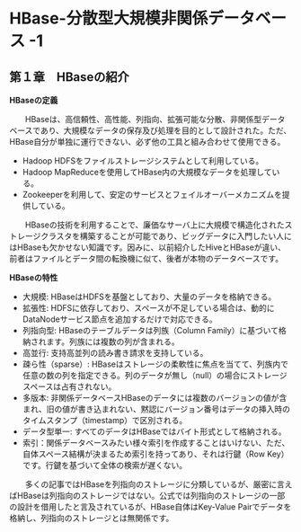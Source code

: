# HBase-分散型大規模非関係データベース -1

## 第１章　HBaseの紹介

**HBaseの定義**

　　HBaseは、高信頼性、高性能、列指向、拡張可能な分散、非関係型データベースであり、大規模なデータの保存及び処理を目的として設計された。ただ、HBase自分が単独に運行できない、必ず他の工具と組み合わせて使用できる。

- Hadoop HDFSをファイルストレージシステムとして利用している。
- Hadoop MapReduceを使用してHBase内の大規模なデータを処理している。
- Zookeeperを利用して、安定のサービスとフェイルオーバーメカニズムを提供している。

　　HBaseの技術を利用することで、廉価なサーバ上に大規模で構造化されたストレージクラスタを構築することが可能であり、ビッグデータに入門したい人にはHBaseも欠かせない知識です。因みに、以前紹介したHiveとHBaseが違い、前者はファイルとデータ間の転換機に似て、後者が本物のデータベースです。

**HBaseの特性**

- 大規模: HBaseはHDFSを基盤としており、大量のデータを格納できる。
- 拡張性: HDFSに依存しており、スペースが不足している場合は、動的にDataNodeサービス節点を追加するだけで対応できる。
- 列指向型: HBaseのテーブルデータは列族（Column Family）に基づいて格納されます。列族には複数の列が含まれる。
- 高並行: ⽀持⾼並列の読み書き請求を支持している。
- 疎ら性（sparse）: HBaseはストレージの柔軟性に焦点を当てて、列族内で任意の数の列を指定できる。列のデータが無し（null）の場合にストレージスペースは占有されない。
- 多版本: 非関係データベースHBaseのデータには複数のバージョンの値が含まれ、旧の値が書き込まれない、黙認にバージョン番号はデータの挿入時のタイムスタンプ（timestamp）で区別される。
- データ型単⼀: すべてのデータはHBaseではバイト形式として格納される。
- 索引：関係データベースみたい様々索引を作成することはいけない、ただ、自体スペース結構が決まるため索引を持ってあり、それは行鍵（Row Key）です。行鍵を基づいて全体の検索が遅くない。

　　多くの記事ではHBaseを列指向のストレージに分類しているが、厳密に言えばHBaseは列指向のストレージではない。公式では列指向のストレージの一部の設計を借用したと言及されているが、HBase自体はKey-Value Pairでデータを格納し、列指向のストレージとは無関係です。

